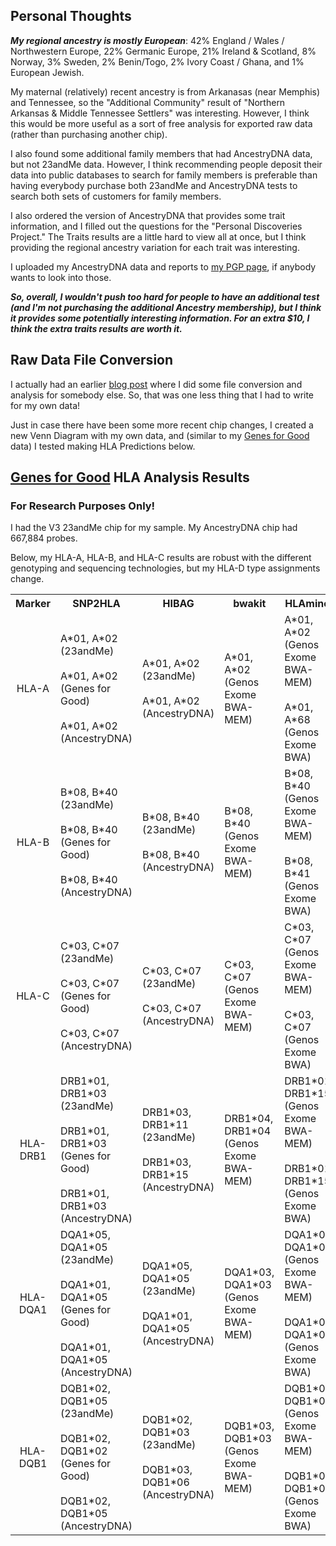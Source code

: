 Personal Thoughts
-----------------

***My regional ancestry is mostly European***: 42% England / Wales / Northwestern Europe, 22% Germanic Europe, 21% Ireland & Scotland, 8% Norway, 3% Sweden, 2% Benin/Togo, 2% Ivory Coast / Ghana, and 1% European Jewish.

My maternal (relatively) recent ancestry is from Arkanasas (near Memphis) and Tennessee, so the "Additional Community" result of "Northern Arkansas & Middle Tennessee Settlers" was interesting.  However, I think this would be more useful as a sort of free analysis for exported raw data (rather than purchasing another chip).

I also found some additional family members that had AncestryDNA data, but not 23andMe data.  However, I think recommending people deposit their data into public databases to search for family members is preferable than having everybody purchase both 23andMe and AncestryDNA tests to search both sets of customers for family members.  

I also ordered the version of AncestryDNA that provides some trait information, and I filled out the questions for the "Personal Discoveries Project."  The Traits results are a little hard to view all at once, but I think providing the regional ancestry variation for each trait was interesting.

I uploaded my AncestryDNA data and reports to [my PGP page](https://my.pgp-hms.org/profile/hu832966), if anybody wants to look into those.

***So, overall, I wouldn't push too hard for people to have an additional test (and I'm not purchasing the additional Ancestry membership), but I think it provides some potentially interesting information.  For an extra $10, I think the extra traits results are worth it.***

Raw Data File Conversion
-----------

I actually had an earlier [blog post](http://cdwscience.blogspot.com/2013/12/additional-analysis-of-ancestrydna-data.html) where I did some file conversion and analysis for somebody else.  So, that was one less thing that I had to write for my own data!

Just in case there have been some more recent chip changes, I created a new Venn Diagram with my own data, and (similar to my [Genes for Good](https://github.com/cwarden45/DTC_Scripts/tree/master/Genes_for_Good) data) I tested making HLA Predictions below.

[Genes for Good](https://github.com/cwarden45/DTC_Scripts/tree/master/Genes_for_Good) HLA Analysis Results
-----------

### For Research Purposes Only! ###

I had the V3 23andMe chip for my sample.  My AncestryDNA chip had 667,884 probes.

Below, my HLA-A, HLA-B, and HLA-C results are robust with the different genotyping and sequencing technologies, but my HLA-D type assignments change.

<table>
  <tbody>
    <tr>
      <th align="center">Marker</th>
      <th align="center">SNP2HLA</th>
      <th align="center">HIBAG</th>
      <th align="center">bwakit</th>
      <th align="center">HLAminer</th>
    </tr>
    <tr>
      <td align="center">HLA-A</td>
      <td align="left">A*01, A*02<br/>(23andMe)<br/><br/>A*01, A*02<br/>(Genes for Good)<br/><br/>A*01, A*02<br/>(AncestryDNA)</td>
      <td align="left">A*01, A*02<br/>(23andMe)<br/><br/>A*01, A*02<br/>(AncestryDNA)</td>
      <td align="left">A*01, A*02<br/>(Genos Exome BWA-MEM)</td>
      <td align="left">A*01, A*02<br/>(Genos Exome BWA-MEM)<br/><br/>A*01, A*68<br/>(Genos Exome BWA)</td>
     </tr>
    <tr>
      <td align="center">HLA-B</td>
      <td align="left">B*08, B*40<br/>(23andMe)<br/><br/>B*08, B*40<br/>(Genes for Good)<br/><br/>B*08, B*40<br/>(AncestryDNA)</td>
      <td align="left">B*08, B*40<br/>(23andMe)<br/><br/>B*08, B*40<br/>(AncestryDNA)</td>
      <td align="left">B*08, B*40<br/>(Genos Exome BWA-MEM)</td>
      <td align="left">B*08, B*40<br/>(Genos Exome BWA-MEM)<br/><br/>B*08, B*41<br/>(Genos Exome BWA)</td>
     </tr>
    <tr>
      <td align="center">HLA-C</td>
      <td align="left">C*03, C*07<br/>(23andMe)<br/><br/>C*03, C*07<br/>(Genes for Good)<br/><br/>C*03, C*07<br/>(AncestryDNA)</td>
      <td align="left">C*03, C*07<br/>(23andMe)<br/><br/>C*03, C*07<br/>(AncestryDNA)</td>
      <td align="left">C*03, C*07<br/>(Genos Exome BWA-MEM)</td>
      <td align="left">C*03, C*07<br/>(Genos Exome BWA-MEM)<br/><br/>C*03, C*07<br/>(Genos Exome BWA)</td>
     </tr>
    <tr>
      <td align="center">HLA-DRB1</td>
      <td align="left">DRB1*01, DRB1*03<br/>(23andMe)<br/><br/>DRB1*01, DRB1*03<br/>(Genes for Good)<br/><br/>DRB1*01, DRB1*03<br/>(AncestryDNA)</td>
      <td align="left">DRB1*03, DRB1*11<br/>(23andMe)<br/><br/>DRB1*03, DRB1*15<br/>(AncestryDNA)</td>
      <td align="left">DRB1*04, DRB1*04<br/>(Genos Exome BWA-MEM)</td>
      <td align="left">DRB1*01, DRB1*15<br/>(Genos Exome BWA-MEM)<br/><br/>DRB1*01, DRB1*15<br/>(Genos Exome BWA)</td>
     </tr>
     <tr>
      <td align="center">HLA-DQA1</td>
      <td align="left">DQA1*05, DQA1*05<br/>(23andMe)<br/><br/>DQA1*01, DQA1*05<br/>(Genes for Good)<br/><br/>DQA1*01, DQA1*05<br/>(AncestryDNA)</td>
      <td align="left">DQA1*05, DQA1*05<br/>(23andMe)<br/><br/>DQA1*01, DQA1*05<br/>(AncestryDNA)</td>
      <td align="left">DQA1*03, DQA1*03<br/>(Genos Exome BWA-MEM)</td>
      <td align="left">DQA1*02, DQA1*03<br/>(Genos Exome BWA-MEM)<br/><br/>DQA1*02, DQA1*03<br/>(Genos Exome BWA)</td>
     </tr>
     <tr>
      <td align="center">HLA-DQB1</td>
      <td align="left">DQB1*02, DQB1*05<br/>(23andMe)<br/><br/>DQB1*02, DQB1*02<br/>(Genes for Good)<br/><br/>DQB1*02, DQB1*05<br/>(AncestryDNA)</td>
      <td align="left">DQB1*02, DQB1*03<br/>(23andMe)<br/><br/>DQB1*03, DQB1*06<br/>(AncestryDNA)</td>
      <td align="left">DQB1*03, DQB1*03<br/>(Genos Exome BWA-MEM)</td>
      <td align="left">DQB1*02, DQB1*03<br/>(Genos Exome BWA-MEM)<br/><br/>DQB1*02, DQB1*03<br/>(Genos Exome BWA)</td>
     </tr>
</tbody>
</table>
